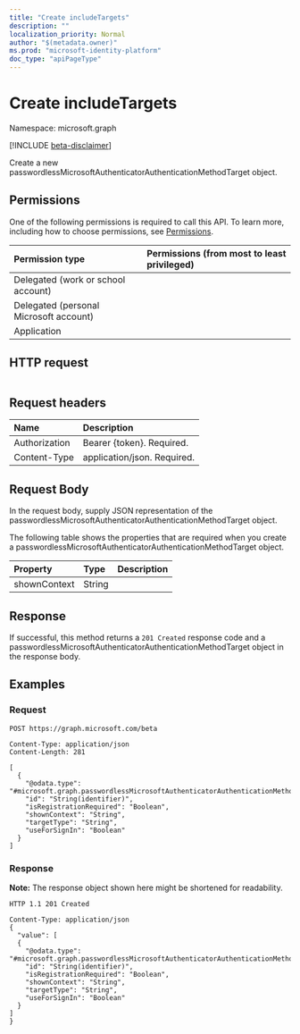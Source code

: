 ```yaml
---
title: "Create includeTargets"
description: ""
localization_priority: Normal
author: "$(metadata.owner)"
ms.prod: "microsoft-identity-platform"
doc_type: "apiPageType"
---
```


# Create includeTargets

Namespace: microsoft.graph

[!INCLUDE [beta-disclaimer](../../includes/beta-disclaimer.md)]

Create a new passwordlessMicrosoftAuthenticatorAuthenticationMethodTarget object.

## Permissions

One of the following permissions is required to call this API. To learn more, including how to choose permissions, see [Permissions](/graph/permissions-reference).

| Permission type                        | Permissions (from most to least privileged) |
| :------------------------------------- | :------------------------------------------ |
| Delegated (work or school account)     |                                             |
| Delegated (personal Microsoft account) |                                             |
| Application                            |                                             |

## HTTP request

<!-- {
  "blockType": "ignored"
}
-->

```http

```

## Request headers

| Name          | Description                 |
| :------------ | :-------------------------- |
| Authorization | Bearer {token}. Required.   |
| Content-Type  | application/json. Required. |

## Request Body

In the request body, supply JSON representation of the passwordlessMicrosoftAuthenticatorAuthenticationMethodTarget object.

<!-- Actions and Functions -->

<!-- CRUD Methods -->

The following table shows the properties that are required when you create a passwordlessMicrosoftAuthenticatorAuthenticationMethodTarget object.

| Property     | Type   | Description |
| :----------- | :----- | :---------- |
| shownContext | String |             |

## Response

If successful, this method returns a `201 Created` response code and a passwordlessMicrosoftAuthenticatorAuthenticationMethodTarget object in the response body.

## Examples

### Request

<!-- {
  "blockType": "request",
  "name": "create_includetargets"
}
-->

```http
POST https://graph.microsoft.com/beta

Content-Type: application/json
Content-Length: 281

[
  {
    "@odata.type": "#microsoft.graph.passwordlessMicrosoftAuthenticatorAuthenticationMethodTarget",
    "id": "String(identifier)",
    "isRegistrationRequired": "Boolean",
    "shownContext": "String",
    "targetType": "String",
    "useForSignIn": "Boolean"
  }
]

```

### Response

**Note:** The response object shown here might be shortened for readability.

<!-- {
  "blockType": "response",
  "truncated": true,
  "@odata.type": "$(this.ReturnTypeFullName)"
}
-->

```http
HTTP 1.1 201 Created

Content-Type: application/json
{
  "value": [
  {
    "@odata.type": "#microsoft.graph.passwordlessMicrosoftAuthenticatorAuthenticationMethodTarget",
    "id": "String(identifier)",
    "isRegistrationRequired": "Boolean",
    "shownContext": "String",
    "targetType": "String",
    "useForSignIn": "Boolean"
  }
]
}

```

